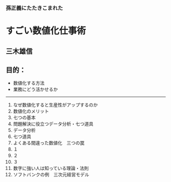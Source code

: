 ### 孫正義にたたきこまれた
# すごい数値化仕事術
## 三木雄信
## 目的：
- 数値化する方法
- 業務にどう活かせるか
---
1. なぜ数値化すると生産性がアップするのか
  1. 数値化のメリット
  1. 七つの基本
1. 問題解決に役立つデータ分析・七つ道具
  1. データ分析
  1. 七つ道具
1. よくある間違った数値化　三つの罠
  1. １
  1. ２
  1. ３
1. 数字に強い人は知っている理論・法則
1. ソフトバンクの例　三次元経営モデル
